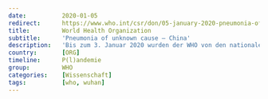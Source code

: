 ```yaml
---
date:          2020-01-05
redirect:      https://www.who.int/csr/don/05-january-2020-pneumonia-of-unkown-cause-china/en/
title:         World Health Organization
subtitle:      'Pneumonia of unknown cause – China'
description:   'Bis zum 3. Januar 2020 wurden der WHO von den nationalen Behörden in China insgesamt 44 Patienten mit Lungenentzündung unbekannter Ätiologie gemeldet. Von den 44 gemeldeten Fällen sind 11 schwer krank, während sich die restlichen 33 Patienten in einem stabilen Zustand befanden.'
country:       [ORG]
timeline:      P(l)andemie
group:         WHO
categories:    [Wissenschaft]
tags:          [who, wuhan]
---
```

